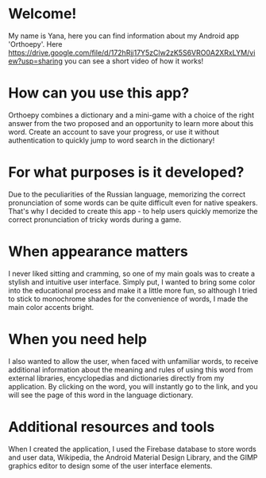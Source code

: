 # Welcome!
My name is Yana, here you can find information about my Android app 'Orthoepy'. Here https://drive.google.com/file/d/172hRjj17Y5zClw2zK5S6VRO0A2XRxLYM/view?usp=sharing you can see a short video of how it works!
# How can you use this app?
Orthoepy combines a dictionary and a mini-game with a choice of the right answer from the two proposed and an opportunity to learn more about this word. Create an account to save your progress, or use it without authentication to quickly jump to word search in the dictionary!
# For what purposes is it developed?
Due to the peculiarities of the Russian language, memorizing the correct pronunciation of some words can be quite difficult even for native speakers. That's why I decided to create this app - to help users quickly memorize the correct pronunciation of tricky words during a game. 
# When appearance matters
I never liked sitting and cramming, so one of my main goals was to create a stylish and intuitive user interface. Simply put, I wanted to bring some color into the educational process and make it a little more fun, so although I tried to stick to monochrome shades for the convenience of words, I made the main color accents bright.
# When you need help
I also wanted to allow the user, when faced with unfamiliar words, to receive additional information about the meaning and rules of using this word from external libraries, encyclopedias and dictionaries directly from my application. By clicking on the word, you will instantly go to the link, and you will see the page of this word in the language dictionary.
# Additional resources and tools
When I created the application, I used the Firebase database to store words and user data, Wikipedia, the Android Material Design Library, and the GIMP graphics editor to design some of the user interface elements.
